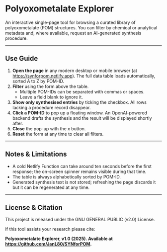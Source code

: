 # Polyoxometalate Explorer

An interactive single-page tool for browsing a curated library of polyoxometalate (POM) structures. You can filter by chemical or analytical metadata and, where available, request an AI-generated synthesis procedure.

---

## Use Guide

1. **Open the page** in any modern desktop or mobile browser (at https://synforpom.netlify.app). The full data table loads automatically, sorted A to Z by POM-ID.  
2. **Filter** using the form above the table.  
   * Multiple POM-IDs can be separated with commas or spaces.  
   * Leave a field blank to ignore it.  
3. **Show only synthesised entries** by ticking the checkbox. All rows lacking a procedure record disappear.  
4. **Click a POM-ID** to pop up a floating window. An OpenAI-powered backend drafts the synthesis and the result will be displayed shortly after.  
5. **Close** the pop-up with the x button.  
6. **Reset** the form at any time to clear all filters.  

---

## Notes & Limitations
 
* A cold Netlify Function can take around ten seconds before the first response; the on-screen spinner remains visible during that time.  
* The table is always alphabetically sorted by POM-ID.  
* Generated synthesis text is not stored; refreshing the page discards it but it can be regenerated at any time.  

---

## License & Citation

This project is released under the GNU GENERAL PUBLIC (v2.0) License.  

If this tool assists your research please cite:

**Polyoxometalate Explorer, v1.0 (2025). Available at https://github.com/JanL80/SYNforPOM.**
